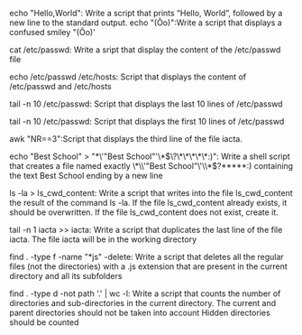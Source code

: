 echo "Hello,World": Write a script that prints “Hello, World”, followed by a new line to the standard output.
echo "(Ôo)":Write a script that displays a confused smiley "(Ôo)'

cat /etc/passwd: Write a sript that display the content of the /etc/passwd file

echo /etc/passwd /etc/hosts: Script that displays the content of /etc/passwd and /etc/hosts

tail -n 10 /etc/passwd: Script that displays the last 10 lines of /etc/passwd

tail -n 10 /etc/passwd: Script that displays the first 10 lines of /etc/passwd

awk "NR==3":Script that displays the third line of the file iacta.

echo "Best School" > "\*\\'"Best School"\'\\*$\?\*\*\*\*\*:)": Write a shell script that creates a file named exactly \*\\'"Best School"\'\\*$\?\*\*\*\*\*:) containing the text Best School ending by a new line

ls -la > ls_cwd_content: Write a script that writes into the file ls_cwd_content the result of the command ls -la. If the file ls_cwd_content already exists, it should be overwritten. If the file ls_cwd_content does not exist, create it.

tail -n 1 iacta >> iacta: Write a script that duplicates the last line of the file iacta. The file iacta will be in the working directory

find . -type f -name "*js" -delete: Write a script that deletes all the regular files (not the directories) with a .js extension that are present in the current directory and all its subfolders

find . -type d -not path '.' | wc -l: Write a script that counts the number of directories and sub-directories in the current directory.
The current and parent directories should not be taken into account
Hidden directories should be counted
